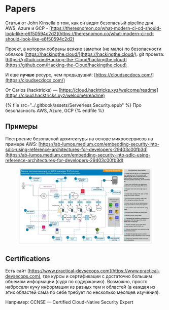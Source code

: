 # Papers

Статья от John Kinsella о том, как он видит безопасный pipeline для AWS, Azure и GCP - [https://theresnomon.co/what-modern-ci-cd-should-look-like-e6f50594c2d2](https://theresnomon.co/what-modern-ci-cd-should-look-like-e6f50594c2d2)

Проект, в котором собраны всякие заметки (не мало) по безопасности облаков [https://hackingthe.cloud/](https://hackingthe.cloud/). git проекта: [https://github.com/Hacking-the-Cloud/hackingthe.cloud](https://github.com/Hacking-the-Cloud/hackingthe.cloud)

И еще **лучше** ресурс, чем предыдущий: [https://cloudsecdocs.com/](https://cloudsecdocs.com/)

От Carlos (hacktricks) — [https://cloud.hacktricks.xyz/welcome/readme](https://cloud.hacktricks.xyz/welcome/readme)

{% file src="../.gitbook/assets/Serverless Security.epub" %}
Про безопасность AWS, Azure, GCP
{% endfile %}

## Примеры

Построение безопасной архитектуры на основе микросервисов на примере AWS: [https://ab-lumos.medium.com/embedding-security-into-sdlc-using-reference-architectures-for-developers-29403c00fb3d](https://ab-lumos.medium.com/embedding-security-into-sdlc-using-reference-architectures-for-developers-29403c00fb3d)

<figure><img src="../.gitbook/assets/photo_2021-04-15_09-32-54.jpg" alt=""><figcaption></figcaption></figure>

## Certifications

Есть сайт [https://www.practical-devsecops.com](https://www.practical-devsecops.com), где курсы и сертификации с достаточно большим объемом информации (судя по содержанию). Возможно, просто набросали кучу информации из разных тем и областей (а каждая из этих областей сама по себе требует по несколько месяцев изучения).

Например: CCNSE — Certified Cloud-Native Security Expert

